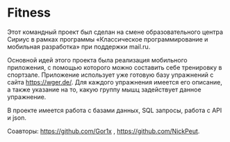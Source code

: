 # Fitness
Этот командный проект был сделан на смене образовательного центра Сириус в рамках программы «Классическое программирование и мобильная разработка» при поддержки mail.ru.

Основной идей этого проекта была реализация мобильного приложения, с помощью которого можно составить себе тренировку в спортзале. Приложение использует уже готовую базу упражнений с сайта https://wger.de/. Для каждого упражнения имеется его описание, а также указание на то, какую группу мышц задействует данное упражнение.

В проекте имеется работа с базами данных, SQL запросы, работа с API и json. 

Соавторы: https://github.com/Gor1x , https://github.com/NickPeut.
